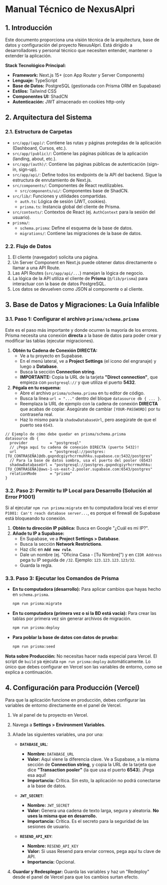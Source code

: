 # Manual Técnico de NexusAlpri

## 1. Introducción

Este documento proporciona una visión técnica de la arquitectura, base de datos y configuración del proyecto NexusAlpri. Está dirigido a desarrolladores y personal técnico que necesiten entender, mantener o extender la aplicación.

**Stack Tecnológico Principal:**
*   **Framework:** Next.js 15+ (con App Router y Server Components)
*   **Lenguaje:** TypeScript
*   **Base de Datos:** PostgreSQL (gestionada con Prisma ORM en Supabase)
*   **Estilos:** Tailwind CSS
*   **Componentes UI:** ShadCN
*   **Autenticación:** JWT almacenado en cookies http-only

## 2. Arquitectura del Sistema

### 2.1. Estructura de Carpetas

*   `src/app/(app)/`: Contiene las rutas y páginas protegidas de la aplicación (Dashboard, Cursos, etc.).
*   `src/app/(public)/`: Contiene las páginas públicas de la aplicación (landing, about, etc.).
*   `src/app/(auth)/`: Contiene las páginas públicas de autenticación (sign-in, sign-up).
*   `src/app/api/`: Define todos los endpoints de la API del backend. Sigue la estructura de enrutamiento de Next.js.
*   `src/components/`: Componentes de React reutilizables.
    *   `src/components/ui/`: Componentes base de ShadCN.
*   `src/lib/`: Funciones y utilidades compartidas.
    *   `auth.ts`: Lógica de sesión (JWT, cookies).
    *   `prisma.ts`: Instancia global del cliente de Prisma.
*   `src/contexts/`: Contextos de React (ej. `AuthContext` para la sesión del usuario).
*   `prisma/`:
    *   `schema.prisma`: Define el esquema de la base de datos.
    *   `migrations/`: Contiene las migraciones de la base de datos.

### 2.2. Flujo de Datos

1.  El cliente (navegador) solicita una página.
2.  Un Server Component en Next.js puede obtener datos directamente o llamar a una API Route.
3.  Las API Routes (`src/app/api/...`) manejan la lógica de negocio.
4.  La lógica de la API utiliza el cliente de **Prisma** (`@/lib/prisma`) para interactuar con la base de datos PostgreSQL.
5.  Los datos se devuelven como JSON al componente o al cliente.

## 3. Base de Datos y Migraciones: La Guía Infalible

### 3.1. Paso 1: Configurar el archivo `prisma/schema.prisma`

Este es el paso más importante y donde ocurren la mayoría de los errores. Prisma necesita una conexión **directa** a la base de datos para poder crear y modificar las tablas (ejecutar migraciones).

1.  **Obtén tu Cadena de Conexión DIRECTA:**
    *   Ve a tu proyecto en Supabase.
    *   En el menú lateral, ve a **Project Settings** (el icono del engranaje) y luego a **Database**.
    *   Busca la sección **Connection string**.
    *   **IMPORTANTE:** Copia la URL de la tarjeta **"Direct connection"**, que empieza con `postgresql://` y que utiliza el puerto **5432**.
2.  **Pégala en tu esquema:**
    *   Abre el archivo `prisma/schema.prisma` en tu editor de código.
    *   Busca la línea `url = "..."` dentro del bloque `datasource db { ... }`.
    *   Reemplaza la URL de ejemplo con la cadena de conexión **DIRECTA** que acabas de copiar. Asegúrate de cambiar `[YOUR-PASSWORD]` por tu contraseña real.
    *   Haz lo mismo para la `shadowDatabaseUrl`, pero asegúrate de que el puerto sea `6543`.

```prisma
// Ejemplo de cómo debe quedar en prisma/schema.prisma
datasource db {
  provider          = "postgresql"
  // ¡Pega aquí tu cadena de conexión DIRECTA (puerto 5432)!
  url               = "postgresql://postgres:[TU_CONTRASEÑA]@db.gxpndcgiyrhcrrmuhhku.supabase.co:5432/postgres"
  // Para la base de datos sombra, usa el puerto del pooler (6543)
  shadowDatabaseUrl = "postgresql://postgres.gxpndcgiyrhcrrmuhhku:[TU_CONTRASEÑA]@aws-1-us-east-2.pooler.supabase.com:6543/postgres"
  relationMode      = "prisma"
}
```

### 3.2. Paso 2: Permitir tu IP Local para Desarrollo (Solución al Error P1001)

Si al ejecutar `npm run prisma:migrate` en tu computadora local ves el error `P1001: Can't reach database server...`, es porque el firewall de Supabase está bloqueando tu conexión.

1.  **Obtén tu dirección IP pública:** Busca en Google "¿Cuál es mi IP?".
2.  **Añade tu IP a Supabase:**
    *   En Supabase, ve a **Project Settings > Database**.
    *   Busca la sección **Network Restrictions**.
    *   Haz clic en **`Add new rule`**.
    *   Dale un nombre (ej. "Oficina Casa - [Tu Nombre]") y en `CIDR Address` pega tu IP seguida de `/32`. Ejemplo: `123.123.123.123/32`.
    *   Guarda la regla.

### 3.3. Paso 3: Ejecutar los Comandos de Prisma

*   **En tu computadora (desarrollo):** Para aplicar cambios que hayas hecho en `schema.prisma`.
    ```bash
    npm run prisma:migrate
    ```
*   **En tu computadora (primera vez o si la BD está vacía):** Para crear las tablas por primera vez sin generar archivos de migración.
    ```bash
    npm run prisma:deploy
    ```
*   **Para poblar la base de datos con datos de prueba:**
    ```bash
    npm run prisma:seed
    ```

**Nota sobre Producción:** No necesitas hacer nada especial para Vercel. El script de `build` ya ejecuta `npm run prisma:deploy` automáticamente. Lo único que debes configurar en Vercel son las variables de entorno, como se explica a continuación.

## 4. Configuración para Producción (Vercel)

Para que la aplicación funcione en producción, debes configurar las variables de entorno directamente en el panel de Vercel.

1.  Ve al panel de tu proyecto en Vercel.
2.  Navega a **Settings > Environment Variables**.
3.  Añade las siguientes variables, una por una:

    *   **`DATABASE_URL`**:
        *   **Nombre:** `DATABASE_URL`
        *   **Valor:** Aquí viene la diferencia clave. Ve a Supabase, a la misma sección de **Connection string**, y copia la URL de la tarjeta que dice **"Transaction pooler"** (la que usa el puerto **6543**). ¡Pega esa aquí!
        *   **Importancia:** Crítica. Sin esto, la aplicación no podrá conectarse a la base de datos.

    *   **`JWT_SECRET`**:
        *   **Nombre:** `JWT_SECRET`
        *   **Valor:** Genera una cadena de texto larga, segura y aleatoria. **No uses la misma que en desarrollo.**
        *   **Importancia:** Crítica. Es el secreto para la seguridad de las sesiones de usuario.

    *   **`RESEND_API_KEY`**:
        *   **Nombre:** `RESEND_API_KEY`
        *   **Valor:** Si usas Resend para enviar correos, pega aquí tu clave de API.
        *   **Importancia:** Opcional.

4.  **Guardar y Redesplegar:** Guarda las variables y haz un "Redeploy" desde el panel de Vercel para que los cambios surtan efecto.
